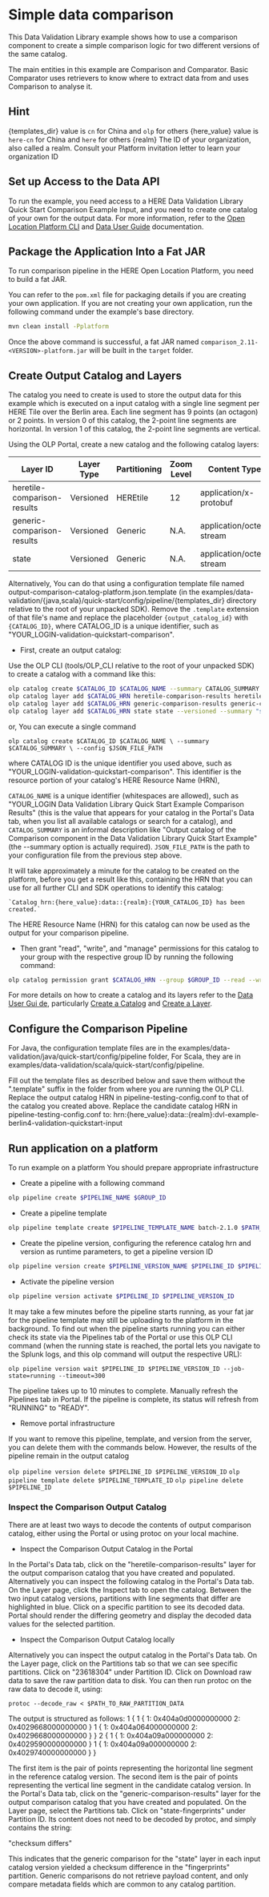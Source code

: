 # Simple data comparison

This Data Validation Library example shows how to use a comparison component
to create a simple comparison logic for two different versions of the same catalog.

The main entities in this example are Comparison and Comparator. Basic Comparator uses retrievers
to know where to extract data from and uses Comparison to analyse it.

## Hint
{templates_dir}     value is `cn` for China and `olp` for others
{here_value}        value is `here-cn` for China and `here` for others
{realm}             The ID of your organization, also called a realm. Consult your Platform invitation
letter to learn your organization ID

## Set up Access to the Data API

To run the example, you need access to a HERE Data Validation Library Quick Start Comparison Example Input,
and you need to create one catalog of your own for the output data. For more information, refer to the
[Open Location Platform CLI](https://developer.here.com/olp/documentation/open-location-platform-cli/user_guide/index.html) and
[Data User Guide](https://developer.here.com/olp/documentation/data-user-guide/index.html) documentation.

## Package the Application Into a Fat JAR

To run comparison pipeline in the HERE Open Location Platform, you need to build a fat JAR.

You can refer to the `pom.xml` file for packaging details if you are creating your own application. If you are not creating your own application, run the following command under the example's base directory.
```bash
mvn clean install -Pplatform
```

Once the above command is successful, a fat JAR named `comparison_2.11-<VERSION>-platform.jar` will be built in the `target` folder.

## Create Output Catalog and Layers

The catalog you need to create is used to store the output data for this example
which is executed on a input catalog with a single line segment per HERE Tile over the Berlin area.
Each line segment has 9 points (an octagon) or 2 points. In version 0 of this catalog, the 2-point line segments are horizontal.
In version 1 of this catalog, the 2-point line segments are vertical.

Using the OLP Portal, create a new catalog and the following catalog layers:

| Layer ID                    | Layer Type | Partitioning | Zoom Level | Content Type             | Content Encoding | Schema
|-----------------------------|------------|--------------|------------|--------------------------|------------------|------------------------------
| heretile-comparison-results | Versioned  | HEREtile     | 12         | application/x-protobuf   | uncompressed     | validation example quickstart
| generic-comparison-results  | Versioned  | Generic      | N.A.       | application/octet-stream | uncompressed     | -
| state                       | Versioned  | Generic      | N.A.       | application/octet-stream | uncompressed     | -

Alternatively, You can do that using a configuration template file named output-comparison-catalog-platform.json.template
(in the examples/data-validation/{java,scala}/quick-start/config/pipeline/{templates_dir} directory relative to the root of your unpacked SDK).
Remove the `.template` extension of that file's name and replace the placeholder `{output_catalog_id}` with `{CATALOG_ID}`,
where CATALOG_ID is a unique identifier, such as "YOUR_LOGIN-validation-quickstart-comparison".

* First, create an output catalog:

Use the OLP CLI (tools/OLP_CLI relative to the root of your unpacked SDK) to create a catalog with a command like this:

```bash
olp catalog create $CATALOG_ID $CATALOG_NAME --summary CATALOG_SUMMARY --description CATALOG_DESCRIPTION
olp catalog layer add $CATALOG_HRN heretile-comparison-results heretile-comparison-results --versioned --summary "heretile-comparison-results" --description "heretile-comparison-results" --content-type application/x-protobuf --partitioning heretile:12
olp catalog layer add $CATALOG_HRN generic-comparison-results generic-comparison-results --versioned --summary "generic-comparison-results" --description "generic-comparison-results" --content-type application/octet-stream
olp catalog layer add $CATALOG_HRN state state --versioned --summary "state" --description "state" --content-type application/octet-stream
```

or, You can execute a single command

`olp catalog create $CATALOG_ID $CATALOG_NAME \
--summary $CATALOG_SUMMARY \
--config $JSON_FILE_PATH`


where CATALOG ID is the unique identifier you used above, such as "YOUR_LOGIN-validation-quickstart-comparison". This identifier is the resource portion of your catalog's HERE Resource Name (HRN),

`CATALOG_NAME` is a unique identifier (whitespaces are allowed), such as "YOUR_LOGIN Data Validation Library Quick Start Example Comparison Results"
(this is the value that appears for your catalog in the Portal's Data tab, when you list all available catalogs or search for a catalog), and
`CATALOG_SUMMARY` is an informal description like "Output catalog of the Comparison component in the Data Validation Library Quick Start Example"
(the --summary option is actually required).
`JSON_FILE_PATH` is the path to your configuration file from the previous step above.

It will take approximately a minute for the catalog to be created on the platform, before you get a result like this,
containing the HRN that you can use for all further CLI and SDK operations to identify this catalog:

    `Catalog hrn:{here_value}:data::{realm}:{YOUR_CATALOG_ID} has been created.`
	
The HERE Resource Name (HRN) for this catalog can now be used as the output for your comparison pipeline.

* Then grant "read", "write", and "manage" permissions for this catalog to your group with the respective group ID by running the following command:

```bash
olp catalog permission grant $CATALOG_HRN --group $GROUP_ID --read --write --manage
```

For more details on how to create a catalog and its layers refer to the
[Data User Gui  de](https://developer.here.com/olp/documentation/data-user-guide/content/index.html), particularly
[Create a Catalog](https://developer.here.com/olp/documentation/data-user-guide/content/portal/catalog-creating.html) and
[Create a Layer](https://developer.here.com/olp/documentation/data-user-guide/content/portal/layer-creating.html).

## Configure the Comparison Pipeline

For Java, the configuration template files are in the examples/data-validation/java/quick-start/config/pipeline folder, For Scala, they are in examples/data-validation/scala/quick-start/config/pipeline.

Fill out the template files as described below and save them without the ".template" suffix in the folder from where you are running the OLP CLI.
Replace the output catalog HRN in pipeline-testing-config.conf to that of the catalog you created above.
Replace the candidate catalog HRN in pipeline-testing-config.conf to: hrn:{here_value}:data::{realm}:dvl-example-berlin4-validation-quickstart-input

## Run application on a platform

To run example on a platform You should prepare appropriate infrastructure

* Create a pipeline with a following command

```bash
olp pipeline create $PIPELINE_NAME $GROUP_ID
```

* Create a pipeline template

```bash
olp pipeline template create $PIPELINE_TEMPLATE_NAME batch-2.1.0 $PATH_TO_JAR com.here.platform.data.validation.example.quickstart.comparison.scala.Main $GROUP_ID --input-catalog-ids candidate
```

* Create the pipeline version, configuring the reference catalog hrn and version as runtime parameters, to get a pipeline version ID

```bash
olp pipeline version create $PIPELINE_VERSION_NAME $PIPELINE_ID $PIPELINE_TEMPLATE_ID "$PATH_TO_CONFIG_FOLDER/pipeline-comparison-config.conf"
```

* Activate the pipeline version

```bash
olp pipeline version activate $PIPELINE_ID $PIPELINE_VERSION_ID
```

It may take a few minutes before the pipeline starts running, as your fat jar for the pipeline template may still be uploading to the platform in the background.
To find out when the pipeline starts running you can either check its state via the Pipelines tab of the Portal or use this OLP CLI command
(when the running state is reached, the portal lets you navigate to the Splunk logs, and this olp command will output the respective URL):

`olp pipeline version wait $PIPELINE_ID $PIPELINE_VERSION_ID --job-state=running --timeout=300`

The pipeline takes up to 10 minutes to complete. Manually refresh the Pipelines tab in Portal.
If the pipeline is complete, its status will refresh from "RUNNING" to "READY".

* Remove portal infrastructure

If you want to remove this pipeline, template, and version from the server, you can delete them with the commands below.
However, the results of the pipeline remain in the output catalog


`olp pipeline version delete $PIPELINE_ID $PIPELINE_VERSION_ID`
`olp pipeline template delete $PIPELINE_TEMPLATE_ID`
`olp pipeline delete $PIPELINE_ID`


### Inspect the Comparison Output Catalog

There are at least two ways to decode the contents of output comparison catalog, either using the Portal or using protoc on your local machine.

* Inspect the Comparison Output Catalog in the Portal

In the Portal's Data tab, click on the "heretile-comparison-results" layer for the output comparison catalog that you have created and populated.
Alternatively you can inspect the following catalog in the Portal's Data tab.
On the Layer page, click the Inspect tab to open the catalog.
Between the two input catalog versions, partitions with line segments that differ are highlighted in blue.
Click on a specific partition to see its decoded data.
Portal should render the differing geometry and display the decoded data values for the selected partition.

* Inspect the Comparison Output Catalog locally

Alternatively you can inspect the output catalog in the Portal's Data tab.
On the Layer page, click on the Partitions tab so that we can see specific partitions.
Click on "23618304" under Partition ID.
Click on Download raw data to save the raw partition data to disk.
You can then run protoc on the raw data to decode it, using:

`protoc --decode_raw < $PATH_TO_RAW_PARTITION_DATA`

The output is structured as follows:
1 {
  1 {
    1: 0x404a0d0000000000
    2: 0x4029668000000000
  }
  1 {
    1: 0x404a064000000000
    2: 0x4029668000000000
  }
}
2 {
  1 {
    1: 0x404a09a000000000
    2: 0x4029590000000000
  }
  1 {
    1: 0x404a09a000000000
    2: 0x4029740000000000
  }
}

The first item is the pair of points representing the horizontal line segment in the reference catalog version. The second item is the pair of points representing the vertical line segment in the candidate catalog version.
In the Portal's Data tab, click on the "generic-comparison-results" layer for the output comparison catalog that you have created and populated.
On the Layer page, select the Partitions tab. Click on "state-fingerprints" under Partition ID.
Its content does not need to be decoded by protoc, and simply contains the string:

"checksum differs"

This indicates that the generic comparison for the "state" layer in each input catalog version yielded a checksum difference in the "fingerprints" partition.
Generic comparisons do not retrieve payload content, and only compare metadata fields which are common to any catalog partition.